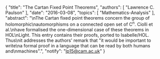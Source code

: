 {
    "title": "The Cartan Fixed Point Theorems",
    "authors": [
        "Lawrence C. Paulson"
    ],
    "date": "2016-03-08",
    "topics": [
        "Mathematics-Analysis"
    ],
    "abstract": "\nThe Cartan fixed point theorems concern the group of holomorphic\nautomorphisms on a connected open set of C<sup>n</sup>. Ciolli et al.\nhave formalised the one-dimensional case of these theorems in HOL\nLight. This entry contains their proofs, ported to Isabelle/HOL.  Thus\nit addresses the authors' remark that \"it would be important to write\na formal proof in a language that can be read by both humans and\nmachines\".",
    "notify": "lp15@cam.ac.uk"
}